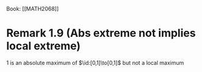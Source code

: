 Book: [[MATH2068]]
# Remark 1.9 (Abs extreme not implies local extreme)
$1$ is an absolute maximum of $\id:[0,1]\to[0,1]$ but not a local maximum